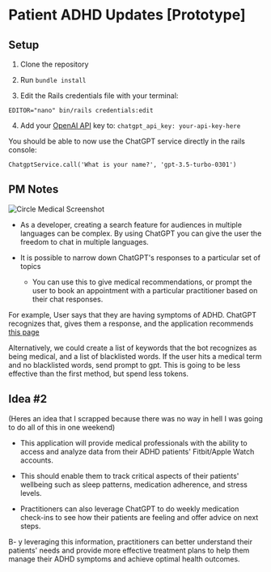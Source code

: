# Patient ADHD Updates [Prototype]

## Setup

1. Clone the repository

2. Run `bundle install`

3. Edit the Rails credentials file with your terminal:

`EDITOR="nano" bin/rails credentials:edit`

4. Add your [OpenAI API](https://platform.openai.com/account/api-keys) key to:
`chatgpt_api_key: your-api-key-here`

You should be able to now use the ChatGPT service directly in the rails console:

`ChatgptService.call('What is your name?', 'gpt-3.5-turbo-0301')`

## PM Notes

![Circle Medical Screenshot](https://i.imgur.com/wuMRs4g.png)

- As a developer, creating a search feature for audiences in multiple languages can be complex. By using ChatGPT you can give the user the freedom to chat in multiple languages.

- It is possible to narrow down ChatGPT's responses to a particular set of topics
  - You can use this to give medical recommendations, or prompt the user to book an appointment with a particular practitioner based on their chat responses.

For example, User says that they are having symptoms of ADHD. ChatGPT recognizes that, gives them a response, and the application recommends [this page](https://www.circlemedical.com/what-we-treat/adhd?)

Alternatively, we could create a list of keywords that the bot recognizes as being medical, and a list of blacklisted words. If the user hits a medical term and no blacklisted words, send prompt to gpt. This is going to be less effective than the first method, but spend less tokens.

## Idea #2

(Heres an idea that I scrapped because there was no way in hell I was going to do all of this in one weekend)

- This application will provide medical professionals with the ability to access and analyze data from their ADHD patients' Fitbit/Apple Watch accounts.

- This should enable them to track critical aspects of their patients' wellbeing such as sleep patterns, medication adherence, and stress levels.

- Practitioners can also leverage ChatGPT to do weekly medication check-ins to see how their patients are feeling and offer advice on next steps.

B- y leveraging this information, practitioners can better understand their patients' needs and provide more effective treatment plans to help them manage their ADHD symptoms and achieve optimal health outcomes.
